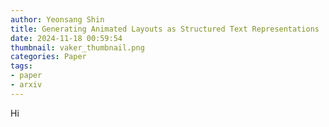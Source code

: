 ```yaml
---
author: Yeonsang Shin
title: Generating Animated Layouts as Structured Text Representations
date: 2024-11-18 00:59:54
thumbnail: vaker_thumbnail.png
categories: Paper
tags:
- paper
- arxiv
---
```


Hi